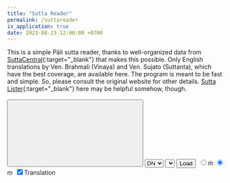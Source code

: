 ```yaml
---
title: "Sutta Reader"
permalink: /suttareader
is_application: true
date: 2023-08-23 12:00:00 +0700
---
```


This is a simple Pāli sutta reader, thanks to well-organized data from [SuttaCentral](https://suttacentral.net){:target="\_blank"} that makes this possible. Only English translations by Ven. Brahmali (Vinaya) and Ven. Sujato (Suttanta), which have the best coverage, are available here. The program is meant to be fast and simple. So, please consult the original website for other details. [Sutta Lister](/suttalister){:target="\_blank"} here may be helpful somehow, though.

<div id="toolbar" style="padding-bottom:10px;padding-top:3px;z-index:10;">
<span class="toolbarbg">
<button onClick="bcUtil.toggleToolBar(suttaReader);"><svg class="icon"><use xlink:href="/assets/fontawesome/custom.svg#window-maximize"></use></svg></button>
<select id="nikaya" onClick="suttaReader.changeNikaya();">
	<option value="vin">Vin</option>
	<option value="dn" selected>DN</option>
	<option value="mn">MN</option>
	<option value="sn">SN</option>
	<option value="an">AN</option>
	<option value="kn">KN</option>
</select>
<select id="kngroup" style="display:none;" onClick="suttaReader.changeKNGroup();">
	<option value="kp">Khuddakapāṭha</option>
	<option value="dhp">Dhammapada</option>
	<option value="ud">Udāna</option>
	<option value="iti">Itivuttaka</option>
	<option value="snp">Suttanipāta</option>
	<option value="thag">Theragāthā</option>
	<option value="thig">Therīgāthā</option>
	<option value="cp">Cariyāpiṭaka</option>
</select>
<select id="vingroup" style="display:none;" onClick="suttaReader.changeVinGroup();">
	<option value="bu-vb">Mahāvibhaṅga</option>
	<option value="bi-vb">Bhikkhunivibhaṅga</option>
	<option value="kd">Khandhaka</option>
	<option value="pvr">Parivāra</option>
</select>
<select id="groupselector" style="display:none;" onClick="suttaReader.changeGroup();"></select>
<select id="suttaselector"></select>
<button onClick="suttaReader.loadSutta();">Load</button>
<span style="padding: 3px">
<label for="mdotabove"><input type="radio" id="mdotabove" name="niggahita-radio" onClick="suttaReader.changeNiggahita();">ṁ</label>
<label for="mdotbelow"><input type="radio" id="mdotbelow" name="niggahita-radio" onClick="suttaReader.changeNiggahita();" checked>ṃ</label>
</span>
<span><label for="showtrans"><input type="checkbox" id="showtrans" onChange="suttaReader.showTrans();" checked>Translation</label></span>
</span>
</div>
<div id="textdisplay"></div>
<script src="/assets/js/suttareader.js"></script>
<script>
suttaReader.util = bcUtil;
suttaReader.bilara_url = "{{ site.bilara_url }}";
const urlSutta = suttaReader.getUrlParams();
if ("sutta" in urlSutta)
	suttaReader.setToSutta(urlSutta.sutta);
else
	suttaReader.changeNikaya();
</script>
